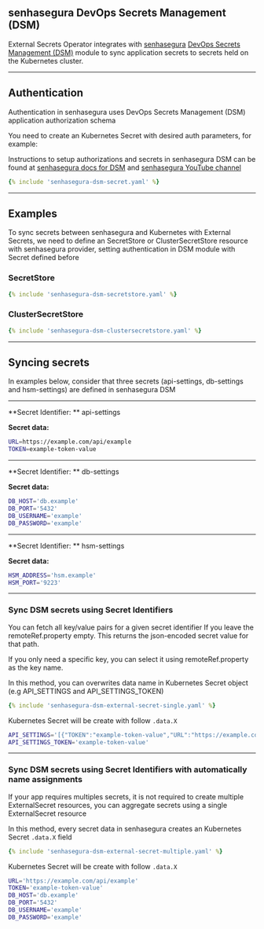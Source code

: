 ## senhasegura DevOps Secrets Management (DSM)

External Secrets Operator integrates with [senhasegura](https://senhasegura.com/) [DevOps Secrets Management (DSM)](https://senhasegura.com/devops) module to sync application secrets to secrets held on the Kubernetes cluster.

---

## Authentication

Authentication in senhasegura uses DevOps Secrets Management (DSM) application authorization schema

You need to create an Kubernetes Secret with desired auth parameters, for example:

Instructions to setup authorizations and secrets in senhasegura DSM can be found at [senhasegura docs for DSM](https://helpcenter.senhasegura.io/docs/3.22/dsm) and [senhasegura YouTube channel](https://www.youtube.com/channel/UCpDms35l3tcrfb8kZSpeNYw/search?query=DSM%2C%20en-US)

```yaml
{% include 'senhasegura-dsm-secret.yaml' %}
```

---

## Examples

To sync secrets between senhasegura and Kubernetes with External Secrets, we need to define an SecretStore or ClusterSecretStore resource with senhasegura provider, setting authentication in DSM module with Secret defined before

### SecretStore

``` yaml
{% include 'senhasegura-dsm-secretstore.yaml' %}
```

### ClusterSecretStore

``` yaml
{% include 'senhasegura-dsm-clustersecretstore.yaml' %}
```

---

## Syncing secrets

In examples below, consider that three secrets (api-settings, db-settings and hsm-settings) are defined in senhasegura DSM

---

**Secret Identifier: ** api-settings

**Secret data:** 

```bash
URL=https://example.com/api/example
TOKEN=example-token-value
```

---

**Secret Identifier: ** db-settings

**Secret data:** 

```bash
DB_HOST='db.example'
DB_PORT='5432'
DB_USERNAME='example'
DB_PASSWORD='example'
```

---

**Secret Identifier: ** hsm-settings

**Secret data:** 

```bash
HSM_ADDRESS='hsm.example'
HSM_PORT='9223'
```


---

### Sync DSM secrets using Secret Identifiers

You can fetch all key/value pairs for a given secret identifier If you leave the remoteRef.property empty. This returns the json-encoded secret value for that path.

If you only need a specific key, you can select it using remoteRef.property as the key name.

In this method, you can overwrites data name in Kubernetes Secret object (e.g API_SETTINGS and API_SETTINGS_TOKEN)

``` yaml
{% include 'senhasegura-dsm-external-secret-single.yaml' %}
```

Kubernetes Secret will be create with follow `.data.X`

```bash
API_SETTINGS='[{"TOKEN":"example-token-value","URL":"https://example.com/api/example"}]'
API_SETTINGS_TOKEN='example-token-value'
```

---

### Sync DSM secrets using Secret Identifiers with automatically name assignments

If your app requires multiples secrets, it is not required to create multiple ExternalSecret resources, you can aggregate secrets using a single ExternalSecret resource

In this method, every secret data in senhasegura creates an Kubernetes Secret `.data.X` field

``` yaml
{% include 'senhasegura-dsm-external-secret-multiple.yaml' %}
```

Kubernetes Secret will be create with follow `.data.X`

```bash
URL='https://example.com/api/example'
TOKEN='example-token-value'
DB_HOST='db.example'
DB_PORT='5432'
DB_USERNAME='example'
DB_PASSWORD='example'
```

<!-- https://github.com/external-secrets/external-secrets/pull/830#discussion_r858657107 -->

<!-- ### Sync all secrets from DSM authorization

You can sync all secrets that your authorization in DSM has using find, in a future release you will be able to filter secrets by name, path or tags

``` yaml
{% include 'senhasegura-dsm-external-secret-all.yaml' %}
```

Kubernetes Secret will be create with follow `.data.X`

```bash
URL='https://example.com/api/example'
TOKEN='example-token-value'
DB_HOST='db.example'
DB_PORT='5432'
DB_USERNAME='example'
DB_PASSWORD='example'
HSM_ADDRESS='hsm.example'
HSM_PORT='9223'
``` -->
